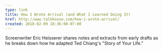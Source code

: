 ```yaml
---
type: link
title: How I Wrote Arrival (and What I Learned Doing It)
href: http://www.talkhouse.com/how-i-wrote-arrival/
created: 2018-02-09 18:36:00-07:00
---
```

Screenwriter Eric Heisserer shares notes and extracts from early drafts as he breaks down how he adapted Ted Chiang's "Story of Your Life."